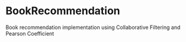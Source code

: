 # BookRecommendation
Book recommendation implementation using Collaborative Filtering and Pearson Coefficient
